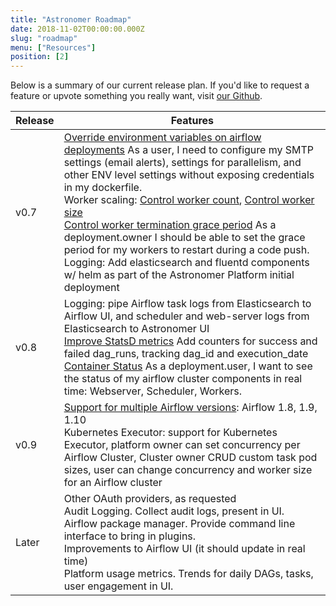 ```yaml
---
title: "Astronomer Roadmap"
date: 2018-11-02T00:00:00.000Z
slug: "roadmap"
menu: ["Resources"]
position: [2]
---
```


Below is a summary of our current release plan. If you'd like to request a feature
or upvote something you really want, visit [our Github](https://github.com/astronomer/astronomer-ee/issues).

| Release | Features |
|---------------------------|------------|
| v0.7 | [Override environment variables on airflow deployments](https://github.com/astronomer/astronomer-ee/issues/117) As a user, I need to configure my SMTP settings (email alerts), settings for parallelism, and other ENV level settings without exposing credentials in my dockerfile.<br />Worker scaling: [Control worker count](https://github.com/astronomer/astronomer-ee/issues/119), [Control worker size](https://github.com/astronomer/astronomer-ee/issues/120)<br />[Control worker termination grace period](https://github.com/astronomer/astronomer-ee/issues/123) As a deployment.owner I should be able to set the grace period for my workers to restart during a code push.<br />Logging: Add elasticsearch and fluentd components w/ helm as part of the Astronomer Platform initial deployment |
| v0.8 | Logging: pipe Airflow task logs from Elasticsearch to Airflow UI, and scheduler and web-server logs from Elasticsearch to Astronomer UI<br />[Improve StatsD metrics](https://github.com/astronomer/incubator-airflow/issues/29) Add counters for success and failed dag_runs, tracking dag_id and execution_date<br />[Container Status](https://github.com/astronomer/astronomer-ee/issues/124) As a deployment.user, I want to see the status of my airflow cluster components in real time: Webserver, Scheduler, Workers. |
| v0.9 | [Support for multiple Airflow versions](https://github.com/astronomer/astronomer/issues/131): Airflow 1.8, 1.9, 1.10<br />Kubernetes Executor: support for Kubernetes Executor, platform owner can set concurrency per Airflow Cluster, Cluster owner CRUD custom task pod sizes, user can change concurrency and worker size for an Airflow cluster |
|  Later | Other OAuth providers, as requested<br />Audit Logging. Collect audit logs, present in UI.<br />Airflow package manager. Provide command line interface to bring in plugins.<br />Improvements to Airflow UI (it should update in real time)<br />Platform usage metrics. Trends for daily DAGs, tasks, user engagement in UI. |
